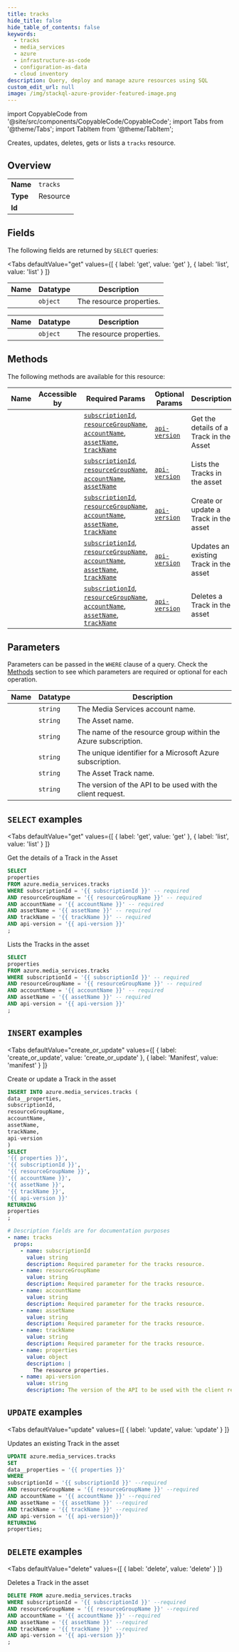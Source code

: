 ```yaml
--- 
title: tracks
hide_title: false
hide_table_of_contents: false
keywords:
  - tracks
  - media_services
  - azure
  - infrastructure-as-code
  - configuration-as-data
  - cloud inventory
description: Query, deploy and manage azure resources using SQL
custom_edit_url: null
image: /img/stackql-azure-provider-featured-image.png
---
```


import CopyableCode from '@site/src/components/CopyableCode/CopyableCode';
import Tabs from '@theme/Tabs';
import TabItem from '@theme/TabItem';

Creates, updates, deletes, gets or lists a <code>tracks</code> resource.

## Overview
<table><tbody>
<tr><td><b>Name</b></td><td><code>tracks</code></td></tr>
<tr><td><b>Type</b></td><td>Resource</td></tr>
<tr><td><b>Id</b></td><td><CopyableCode code="azure.media_services.tracks" /></td></tr>
</tbody></table>

## Fields

The following fields are returned by `SELECT` queries:

<Tabs
    defaultValue="get"
    values={[
        { label: 'get', value: 'get' },
        { label: 'list', value: 'list' }
    ]}
>
<TabItem value="get">

<table>
<thead>
    <tr>
    <th>Name</th>
    <th>Datatype</th>
    <th>Description</th>
    </tr>
</thead>
<tbody>
<tr>
    <td><CopyableCode code="properties" /></td>
    <td><code>object</code></td>
    <td>The resource properties.</td>
</tr>
</tbody>
</table>
</TabItem>
<TabItem value="list">

<table>
<thead>
    <tr>
    <th>Name</th>
    <th>Datatype</th>
    <th>Description</th>
    </tr>
</thead>
<tbody>
<tr>
    <td><CopyableCode code="properties" /></td>
    <td><code>object</code></td>
    <td>The resource properties.</td>
</tr>
</tbody>
</table>
</TabItem>
</Tabs>

## Methods

The following methods are available for this resource:

<table>
<thead>
    <tr>
    <th>Name</th>
    <th>Accessible by</th>
    <th>Required Params</th>
    <th>Optional Params</th>
    <th>Description</th>
    </tr>
</thead>
<tbody>
<tr>
    <td><a href="#get"><CopyableCode code="get" /></a></td>
    <td><CopyableCode code="select" /></td>
    <td><a href="#parameter-subscriptionId"><code>subscriptionId</code></a>, <a href="#parameter-resourceGroupName"><code>resourceGroupName</code></a>, <a href="#parameter-accountName"><code>accountName</code></a>, <a href="#parameter-assetName"><code>assetName</code></a>, <a href="#parameter-trackName"><code>trackName</code></a></td>
    <td><a href="#parameter-api-version"><code>api-version</code></a></td>
    <td>Get the details of a Track in the Asset</td>
</tr>
<tr>
    <td><a href="#list"><CopyableCode code="list" /></a></td>
    <td><CopyableCode code="select" /></td>
    <td><a href="#parameter-subscriptionId"><code>subscriptionId</code></a>, <a href="#parameter-resourceGroupName"><code>resourceGroupName</code></a>, <a href="#parameter-accountName"><code>accountName</code></a>, <a href="#parameter-assetName"><code>assetName</code></a></td>
    <td><a href="#parameter-api-version"><code>api-version</code></a></td>
    <td>Lists the Tracks in the asset</td>
</tr>
<tr>
    <td><a href="#create_or_update"><CopyableCode code="create_or_update" /></a></td>
    <td><CopyableCode code="insert" /></td>
    <td><a href="#parameter-subscriptionId"><code>subscriptionId</code></a>, <a href="#parameter-resourceGroupName"><code>resourceGroupName</code></a>, <a href="#parameter-accountName"><code>accountName</code></a>, <a href="#parameter-assetName"><code>assetName</code></a>, <a href="#parameter-trackName"><code>trackName</code></a></td>
    <td><a href="#parameter-api-version"><code>api-version</code></a></td>
    <td>Create or update a Track in the asset</td>
</tr>
<tr>
    <td><a href="#update"><CopyableCode code="update" /></a></td>
    <td><CopyableCode code="update" /></td>
    <td><a href="#parameter-subscriptionId"><code>subscriptionId</code></a>, <a href="#parameter-resourceGroupName"><code>resourceGroupName</code></a>, <a href="#parameter-accountName"><code>accountName</code></a>, <a href="#parameter-assetName"><code>assetName</code></a>, <a href="#parameter-trackName"><code>trackName</code></a></td>
    <td><a href="#parameter-api-version"><code>api-version</code></a></td>
    <td>Updates an existing Track in the asset</td>
</tr>
<tr>
    <td><a href="#delete"><CopyableCode code="delete" /></a></td>
    <td><CopyableCode code="delete" /></td>
    <td><a href="#parameter-subscriptionId"><code>subscriptionId</code></a>, <a href="#parameter-resourceGroupName"><code>resourceGroupName</code></a>, <a href="#parameter-accountName"><code>accountName</code></a>, <a href="#parameter-assetName"><code>assetName</code></a>, <a href="#parameter-trackName"><code>trackName</code></a></td>
    <td><a href="#parameter-api-version"><code>api-version</code></a></td>
    <td>Deletes a Track in the asset</td>
</tr>
</tbody>
</table>

## Parameters

Parameters can be passed in the `WHERE` clause of a query. Check the [Methods](#methods) section to see which parameters are required or optional for each operation.

<table>
<thead>
    <tr>
    <th>Name</th>
    <th>Datatype</th>
    <th>Description</th>
    </tr>
</thead>
<tbody>
<tr id="parameter-accountName">
    <td><CopyableCode code="accountName" /></td>
    <td><code>string</code></td>
    <td>The Media Services account name.</td>
</tr>
<tr id="parameter-assetName">
    <td><CopyableCode code="assetName" /></td>
    <td><code>string</code></td>
    <td>The Asset name.</td>
</tr>
<tr id="parameter-resourceGroupName">
    <td><CopyableCode code="resourceGroupName" /></td>
    <td><code>string</code></td>
    <td>The name of the resource group within the Azure subscription.</td>
</tr>
<tr id="parameter-subscriptionId">
    <td><CopyableCode code="subscriptionId" /></td>
    <td><code>string</code></td>
    <td>The unique identifier for a Microsoft Azure subscription.</td>
</tr>
<tr id="parameter-trackName">
    <td><CopyableCode code="trackName" /></td>
    <td><code>string</code></td>
    <td>The Asset Track name.</td>
</tr>
<tr id="parameter-api-version">
    <td><CopyableCode code="api-version" /></td>
    <td><code>string</code></td>
    <td>The version of the API to be used with the client request.</td>
</tr>
</tbody>
</table>

## `SELECT` examples

<Tabs
    defaultValue="get"
    values={[
        { label: 'get', value: 'get' },
        { label: 'list', value: 'list' }
    ]}
>
<TabItem value="get">

Get the details of a Track in the Asset

```sql
SELECT
properties
FROM azure.media_services.tracks
WHERE subscriptionId = '{{ subscriptionId }}' -- required
AND resourceGroupName = '{{ resourceGroupName }}' -- required
AND accountName = '{{ accountName }}' -- required
AND assetName = '{{ assetName }}' -- required
AND trackName = '{{ trackName }}' -- required
AND api-version = '{{ api-version }}'
;
```
</TabItem>
<TabItem value="list">

Lists the Tracks in the asset

```sql
SELECT
properties
FROM azure.media_services.tracks
WHERE subscriptionId = '{{ subscriptionId }}' -- required
AND resourceGroupName = '{{ resourceGroupName }}' -- required
AND accountName = '{{ accountName }}' -- required
AND assetName = '{{ assetName }}' -- required
AND api-version = '{{ api-version }}'
;
```
</TabItem>
</Tabs>


## `INSERT` examples

<Tabs
    defaultValue="create_or_update"
    values={[
        { label: 'create_or_update', value: 'create_or_update' },
        { label: 'Manifest', value: 'manifest' }
    ]}
>
<TabItem value="create_or_update">

Create or update a Track in the asset

```sql
INSERT INTO azure.media_services.tracks (
data__properties,
subscriptionId,
resourceGroupName,
accountName,
assetName,
trackName,
api-version
)
SELECT 
'{{ properties }}',
'{{ subscriptionId }}',
'{{ resourceGroupName }}',
'{{ accountName }}',
'{{ assetName }}',
'{{ trackName }}',
'{{ api-version }}'
RETURNING
properties
;
```
</TabItem>
<TabItem value="manifest">

```yaml
# Description fields are for documentation purposes
- name: tracks
  props:
    - name: subscriptionId
      value: string
      description: Required parameter for the tracks resource.
    - name: resourceGroupName
      value: string
      description: Required parameter for the tracks resource.
    - name: accountName
      value: string
      description: Required parameter for the tracks resource.
    - name: assetName
      value: string
      description: Required parameter for the tracks resource.
    - name: trackName
      value: string
      description: Required parameter for the tracks resource.
    - name: properties
      value: object
      description: |
        The resource properties.
    - name: api-version
      value: string
      description: The version of the API to be used with the client request.
```
</TabItem>
</Tabs>


## `UPDATE` examples

<Tabs
    defaultValue="update"
    values={[
        { label: 'update', value: 'update' }
    ]}
>
<TabItem value="update">

Updates an existing Track in the asset

```sql
UPDATE azure.media_services.tracks
SET 
data__properties = '{{ properties }}'
WHERE 
subscriptionId = '{{ subscriptionId }}' --required
AND resourceGroupName = '{{ resourceGroupName }}' --required
AND accountName = '{{ accountName }}' --required
AND assetName = '{{ assetName }}' --required
AND trackName = '{{ trackName }}' --required
AND api-version = '{{ api-version}}'
RETURNING
properties;
```
</TabItem>
</Tabs>


## `DELETE` examples

<Tabs
    defaultValue="delete"
    values={[
        { label: 'delete', value: 'delete' }
    ]}
>
<TabItem value="delete">

Deletes a Track in the asset

```sql
DELETE FROM azure.media_services.tracks
WHERE subscriptionId = '{{ subscriptionId }}' --required
AND resourceGroupName = '{{ resourceGroupName }}' --required
AND accountName = '{{ accountName }}' --required
AND assetName = '{{ assetName }}' --required
AND trackName = '{{ trackName }}' --required
AND api-version = '{{ api-version }}'
;
```
</TabItem>
</Tabs>
